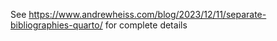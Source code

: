 See <https://www.andrewheiss.com/blog/2023/12/11/separate-bibliographies-quarto/> for complete details
